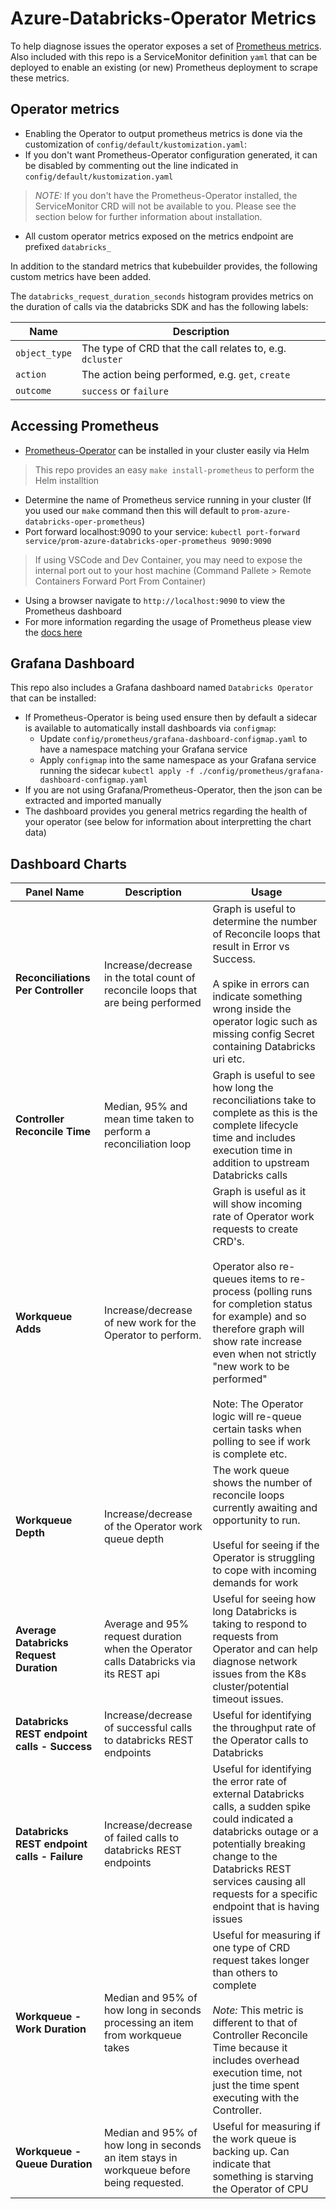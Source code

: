 # Azure-Databricks-Operator Metrics

To help diagnose issues the operator exposes a set of [Prometheus metrics](https://prometheus.io/). Also included with this repo is a ServiceMonitor definition `yaml` that can be deployed to enable an existing (or new) Prometheus deployment to scrape these metrics.

## Operator metrics

- Enabling the Operator to output prometheus metrics is done via the customization of `config/default/kustomization.yaml`:
- If you don't want Prometheus-Operator configuration generated, it can be disabled by commenting out the line indicated in `config/default/kustomization.yaml`
> *NOTE:* If you don't have the Prometheus-Operator installed, the ServiceMonitor CRD will not be available to you. Please see the section below for further information about installation.
- All custom operator metrics exposed on the metrics endpoint are prefixed `databricks_`

In addition to the standard metrics that kubebuilder provides, the following custom metrics have been added.

The `databricks_request_duration_seconds` histogram provides metrics on the duration of calls via the databricks SDK and has the following labels:

|Name|Description|
|-|-|
|`object_type`|The type of CRD that the call relates to, e.g. `dcluster`|
|`action`| The action being performed, e.g. `get`, `create`|
|`outcome`| `success` or `failure`|

## Accessing Prometheus
- [Prometheus-Operator](https://github.com/coreos/prometheus-operator) can be installed in your cluster easily via Helm
> This repo provides an easy `make install-prometheus` to perform the Helm installtion
- Determine the name of Prometheus service running in your cluster (If you used our `make` command then this will default to `prom-azure-databricks-oper-prometheus`)
- Port forward localhost:9090 to your service: `kubectl port-forward service/prom-azure-databricks-oper-prometheus 9090:9090`
>If using VSCode and Dev Container, you may need to expose the internal port out to your host machine (Command Pallete > Remote Containers Forward Port From Container) 
- Using a browser navigate to `http://localhost:9090` to view the Prometheus dashboard
- For more information regarding the usage of Prometheus please view the [docs here](https://prometheus.io/)

## Grafana Dashboard
This repo also includes a Grafana dashboard named `Databricks Operator` that can be installed:
- If Prometheus-Operator is being used ensure then by default a sidecar is available to automatically install dashboards via `configmap`:
  - Update `config/prometheus/grafana-dashboard-configmap.yaml` to have a namespace matching your Grafana service
  - Apply `configmap` into the same namespace as your Grafana service running the sidecar `kubectl apply -f ./config/prometheus/grafana-dashboard-configmap.yaml`
- If you are not using Grafana/Prometheus-Operator, then the json can be extracted and imported manually
- The dashboard provides you general metrics regarding the health of your operator (see below for information about interpretting the chart data)

## Dashboard Charts

| Panel Name | Description | Usage |
|---|---|---|
| **Reconciliations Per Controller** | Increase/decrease in the total count of reconcile loops that are being performed | Graph is useful to determine the number of Reconcile loops that result in Error vs Success.  <br /><br />A spike in errors can indicate something wrong inside the operator logic such as missing config Secret containing Databricks uri etc.|
| **Controller Reconcile Time** | Median, 95% and mean time taken to perform a reconciliation loop  | Graph is useful to see how long the reconciliations take to complete as this is the complete lifecycle time and includes execution time in addition to upstream Databricks calls|
| **Workqueue Adds** | Increase/decrease of new work for the Operator to perform. | Graph is useful as it will show incoming rate of Operator work requests to create CRD's. <br /><br />Operator also re-queues items to re-process (polling runs for completion status for example) and so therefore graph will show rate increase even when not strictly "new work to be performed"<br /><br />Note: The Operator logic will re-queue certain tasks when polling to see if work is complete etc. |
| **Workqueue Depth** | Increase/decrease of the Operator work queue depth | The work queue shows the number of reconcile loops currently awaiting and opportunity to run. <br /><br />Useful for seeing if the Operator is struggling to cope with incoming demands for work |
| **Average Databricks Request Duration** | Average and 95% request duration when the Operator calls Databricks via its REST api | Useful for seeing how long Databricks is taking to respond to requests from Operator and can help diagnose network issues from the K8s cluster/potential timeout issues. |
| **Databricks REST endpoint calls - Success** | Increase/decrease of successful calls to databricks REST endpoints | Useful for identifying the throughput rate of the Operator calls to Databricks |
| **Databricks REST endpoint calls - Failure** | Increase/decrease of failed calls to databricks REST endpoints | Useful for identifying the error rate of external Databricks calls, a sudden spike could indicated a databricks outage or a potentially breaking change to the Databricks REST services causing all requests for a specific endpoint that is having issues |
| **Workqueue - Work Duration** | Median and 95% of how long in seconds processing an item from workqueue takes | Useful for measuring if one type of CRD request takes longer than others to complete<br /><br />*Note:* This metric is different to that of Controller Reconcile Time because it includes overhead execution time, not just the time spent executing with the Controller.
| **Workqueue - Queue Duration** | Median and 95% of how long in seconds an item stays in workqueue before being requested. | Useful for measuring if the work queue is backing up. Can indicate that something is starving the Operator of CPU